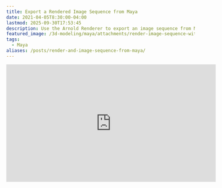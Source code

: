 ```yaml
---
title: Export a Rendered Image Sequence from Maya
date: 2021-04-05T8:30:00-04:00
lastmod: 2025-09-30T17:53:45
description: Use the Arnold Renderer to export an image sequence from Maya
featured_image: /3d-modeling/maya/attachments/render-image-sequence-with-arnold-renderer-in-maya-tutorial.jpg
tags:
  - Maya
aliases: /posts/render-and-image-sequence-from-maya/
---
```


<div class="iframe-16-9-container">
<iframe class="youTubeIframe" width="560" height="315" src="https://www.youtube.com/embed/vxvIUBeTkL0?rel=0" title="YouTube video player" frameborder="0" allow="accelerometer; autoplay; clipboard-write; encrypted-media; gyroscope; picture-in-picture; web-share" referrerpolicy="strict-origin-when-cross-origin" allowfullscreen></iframe>
</div>
